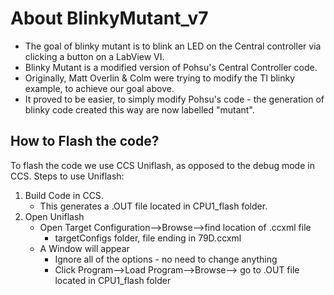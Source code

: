 # About BlinkyMutant_v7
- The goal of blinky mutant is to blink an LED on the Central controller via clicking a button on a LabView VI.
- Blinky Mutant is a modified version of Pohsu's Central Controller code.
- Originally, Matt Overlin & Colm were trying to modify the TI blinky example, to achieve our goal above.
- It proved to be easier, to simply modify Pohsu's code - the generation of blinky code created this way are now labelled "mutant".

## How to Flash the code?
To flash the code we use CCS Uniflash, as opposed to the debug mode in CCS.
Steps to use Uniflash:
1. Build Code in CCS.
	- This generates a .OUT file located in CPU1_flash folder.
2. Open Uniflash
	- Open Target Configuration-->Browse-->find location of .ccxml file
		- targetConfigs folder, file ending in 79D.ccxml
	- A Window will appear
		- Ignore all of the options - no need to change anything
		- Click Program-->Load Program-->Browse--> go to .OUT file located in CPU1_flash folder
